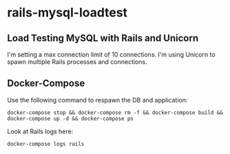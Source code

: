 # rails-mysql-loadtest

## Load Testing MySQL with Rails and Unicorn

I'm setting a max connection limit of 10 connections. I'm using Unicorn to spawn multiple Rails processes and connections.

## Docker-Compose

Use the following command to respawn the DB and application:

```
docker-compose stop && docker-compose rm -f && docker-compose build && docker-compose up -d && docker-compose ps
```

Look at Rails logs here:

```
docker-compose logs rails
```
